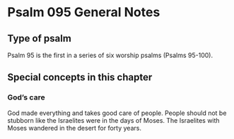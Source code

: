 # Psalm 095 General Notes
## Type of psalm

Psalm 95 is the first in a series of six worship psalms (Psalms 95-100).

## Special concepts in this chapter

### God’s care
God made everything and takes good care of people. People should not be stubborn like the Israelites were in the days of Moses. The Israelites with Moses wandered in the desert for forty years.